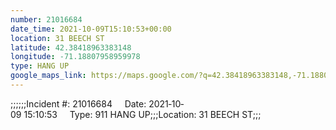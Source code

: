 ```yaml
---
number: 21016684
date_time: 2021-10-09T15:10:53+00:00
location: 31 BEECH ST
latitude: 42.38418963383148
longitude: -71.18807958959978
type: HANG UP
google_maps_link: https://maps.google.com/?q=42.38418963383148,-71.18807958959978
---
```


;;;;;;Incident #: 21016684     Date: 2021‐10‐09 15:10:53     Type: 911 HANG UP;;;Location: 31 BEECH ST;;;
